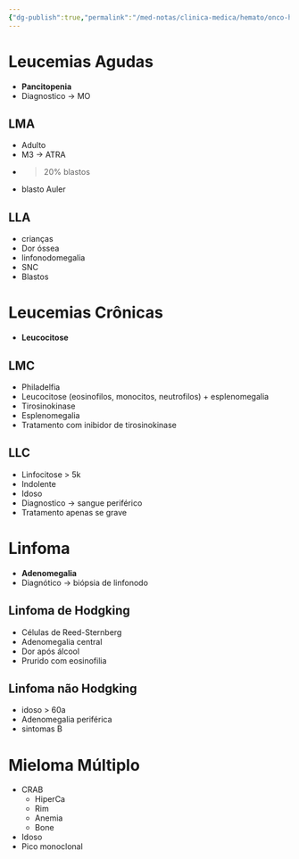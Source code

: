 ```yaml
---
{"dg-publish":true,"permalink":"/med-notas/clinica-medica/hemato/onco-hematologia/"}
---
```


# Leucemias Agudas
- **Pancitopenia**
- Diagnostico -> MO
## LMA
- Adulto
- M3 -> ATRA
- > 20% blastos
- blasto Auler

## LLA
- crianças
- Dor óssea
- linfonodomegalia
- SNC
- Blastos

# Leucemias Crônicas
- **Leucocitose**
## LMC 
- Philadelfia
- Leucocitose (eosinofilos, monocitos, neutrofilos) + esplenomegalia
- Tirosinokinase
- Esplenomegalia
- Tratamento com inibidor de tirosinokinase

## LLC
- Linfocitose > 5k
- Indolente
- Idoso
- Diagnostico -> sangue periférico
- Tratamento apenas se grave

# Linfoma
- **Adenomegalia**
- Diagnótico -> biópsia de linfonodo
## Linfoma de Hodgking
- Células de Reed-Sternberg
- Adenomegalia central
- Dor após álcool
- Prurido com eosinofilia

## Linfoma não Hodgking
- idoso > 60a
- Adenomegalia periférica
- sintomas B

# Mieloma Múltiplo
- CRAB
	- HiperCa
	- Rim
	- Anemia
	- Bone
- Idoso
- Pico monoclonal 
